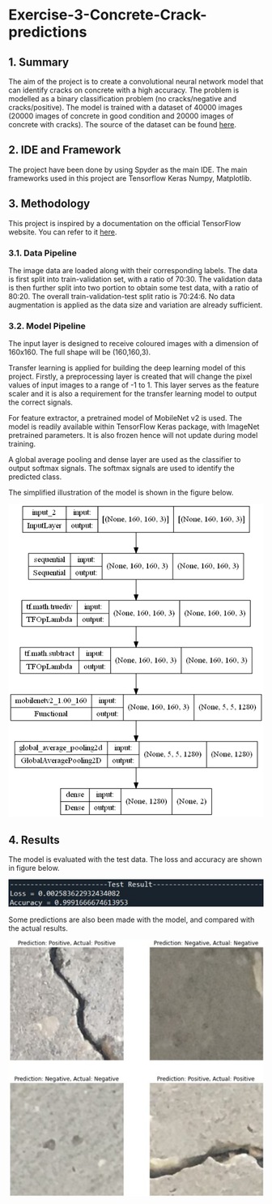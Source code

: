 # Exercise-3-Concrete-Crack-predictions

## 1. Summary
The aim of the project is to create a convolutional neural network model that can identify cracks on concrete with a high accuracy. The problem is modelled as a binary classification problem (no cracks/negative and cracks/positive). The model is trained with a dataset of 40000 images (20000 images of concrete in good condition and 20000 images of concrete with cracks). The source of the dataset can be found [here](https://data.mendeley.com/datasets/5y9wdsg2zt/2).

## 2. IDE and Framework
The project have been done by using Spyder as the main IDE. The main frameworks used in this project are Tensorflow Keras Numpy, Matplotlib.

## 3. Methodology
This project is inspired by a documentation on the official TensorFlow website. You can refer to it [here](https://www.tensorflow.org/tutorials/images/transfer_learning).

### 3.1. Data Pipeline
The image data are loaded along with their corresponding labels. The data is first split into train-validation set, with a ratio of 70:30. The validation data is then further split into two portion to obtain some test data, with a ratio of 80:20. The overall train-validation-test split ratio is 70:24:6. No data augmentation is applied as the data size and variation are already sufficient.

### 3.2. Model Pipeline
The input layer is designed to receive coloured images with a dimension of 160x160. The full shape will be (160,160,3).

Transfer learning is applied for building the deep learning model of this project. Firstly, a preprocessing layer is created that will change the pixel values of input images to a range of -1 to 1. This layer serves as the feature scaler and it is also a requirement for the transfer learning model to output the correct signals.

For feature extractor, a pretrained model of MobileNet v2 is used. The model is readily available within TensorFlow Keras package, with ImageNet pretrained parameters. It is also frozen hence will not update during model training.

A global average pooling and dense layer are used as the classifier to output softmax signals. The softmax signals are used to identify the predicted class.

The simplified illustration of the model is shown in the figure below.

![Model](images/model_crack.png)


## 4. Results
The model is evaluated with the test data. The loss and accuracy are shown in figure below.

![Test Result](images/test_result.png)

Some predictions are also been made with the model, and compared with the actual results.

![Result](images/crack_prediction.png)
